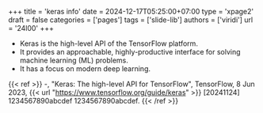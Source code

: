 +++
title = 'keras info'
date = 2024-12-17T05:25:00+07:00
type = 'xpage2'
draft = false
categories = ['pages']
tags = ['slide-lib']
authors = ['viridi']
url = '24l00'
+++
<!--more-->
- Keras is the high-level API of the TensorFlow platform.
- It provides an approachable, highly-productive interface for solving machine learning (ML) problems.
- It has a focus on modern deep learning.

{{< ref >}}
-, "Keras: The high-level API for TensorFlow", TensorFlow, 8 Jun 2023, {{< url "https://www.tensorflow.org/guide/keras" >}} [20241124] 1234567890abcdef 1234567890abcdef.
{{< /ref >}}

